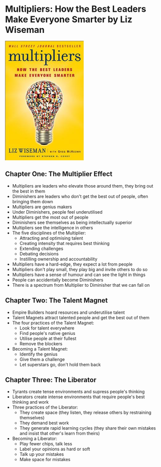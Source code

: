 # Multipliers: How the Best Leaders Make Everyone Smarter by Liz Wiseman

![Cover](./cover.jpg)

## Chapter One: The Multiplier Effect

* Multipliers are leaders who elevate those around them, they bring out the best in them
* Diminishers are leaders who don't get the best out of people, often bringing them down
* Multipliers are genius makers
* Under Diminishers, people feel underutilised
* Multipliers get the most out of people
* Diminishers see themselves as being intellectually superior
* Multipliers see the intelligence in others
* The five disciplines of the Multiplier:
  * Attracting and optimising talent
  * Creating intensity that requires best thinking
  * Extending challenges
  * Debating decisions
  * Instilling ownership and accountability
* Multipliers have a hard-edge, they expect a lot from people
* Multipliers don't play small, they play big and invite others to do so
* Multipliers have a sense of humour and can see the light in things
* People can accidentally become Diminishers
* There is a spectrum from Multiplier to Diminisher that we can fall on

## Chapter Two: The Talent Magnet

* Empire Builders hoard resources and underutilise talent
* Talent Magnets attract talented people and get the best out of them
* The four practices of the Talent Magnet:
  * Look for talent everywhere
  * Find people's native genius
  * Utilise people at their fullest
  * Remove the blockers
* Becoming a Talent Magnet:
  * Identify the genius
  * Give them a challenge
  * Let superstars go, don't hold them back

## Chapter Three: The Liberator

* Tyrants create tense environments and supress people's thinking
* Liberators create intense environments that require people's best thinking and work
* Three practices of the Liberator:
  * They create space (they listen, they release others by restraining themselves)
  * They demand best work
  * They generate rapid learning cycles (they share their own mistakes and insist that other's learn from theirs)
* Becoming a Liberator:
  * Play fewer chips, talk less
  * Label your opinions as hard or soft
  * Talk up your mistakes
  * Make space for mistakes
